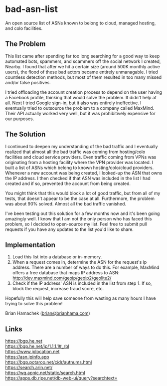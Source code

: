 # bad-asn-list
An open source list of ASNs known to belong to cloud, managed hosting, and colo facilities.

## The Problem

This list came after spending far too long searching for a good way to keep automated bots, spammers, and scammers off the social network I created, Nearby. I found that after we hit a certain size (around 500K monthly active users), the flood of these bad actors became entirely unmanagable. I tried countless detection methods, but most of them resulted in too many missed and/or false positives. 

I tried offloading the account creation process to depend on the user having a Facebook profile, thinking that would solve the problem. It didn't help at all. Next I tried Google sign-in, but it also was entirely ineffective. I eventually tried to outsource the problem to a company called MaxMind. Their API actually worked very well, but it was prohibitively expensive for our purposes. 

## The Solution

I continued to deepen my understanding of the bad traffic and I eventually realized that almost all the bad traffic was coming from hosting/colo facilities and cloud service providers. Even traffic coming from VPNs was originating from a hosting facility where the VPN provider was located. I built a list of ASNs which belong to known hosting/colo/cloud providers. Whenever a new account was being created, I looked-up the ASN that owns the IP address. I then checked if that ASN was included in the list I had created and if so, prevented the account from being created.

You might think that this would block a lot of good traffic, but from all of my tests, that doesn't appear to be the case at all. Furthermore, the problem was about 90% solved.  Almost all the bad traffic vanished.

I've been testing out this solution for a few months now and it's been going amazingly well. I know that I am not the only person who has faced this problem, so I decided to open-source my list. Feel free to submit pull requests if you have any updates to the list you'd like to share.

## Implementation

1. Load this list into a database or in-memory.
2. When a request comes in, determine the ASN for the request's ip address. There are a number of ways to do this. For example, MaxMind offers a free database that maps IP address to ASN: http://dev.maxmind.com/geoip/geoip2/geolite2/
3. Check if the IP address' ASN is included in the list from step 1.  If so, block the request, increase fraud score, etc.

Hopefully this will help save someone from wasting as many hours I have trying to solve this problem!

Brian Hamachek (brian@brianhama.com)

## Links
https://bgp.he.net  
https://bgp.he.net/ip/1.1.1.1#_rbl  
https://www.iplocation.net  
https://asn.ipinfo.app  
https://bgp.potaroo.net/cidr/autnums.html  
https://search.arin.net/  
https://wq.apnic.net/static/search.html  
https://apps.db.ripe.net/db-web-ui/query?searchtext=  
